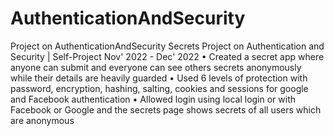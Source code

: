 # AuthenticationAndSecurity
Project on AuthenticationAndSecurity
Secrets Project on Authentication and Security | Self-Project Nov' 2022 - Dec' 2022
• Created a secret app where anyone can submit and everyone can see others secrets anonymously while their details are heavily guarded
• Used 6 levels of protection with password, encryption, hashing, salting, cookies and sessions for google and Facebook authentication
• Allowed login using local login or with Facebook or Google and the secrets page shows secrets of all users which are anonymous
